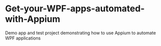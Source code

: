 # Get-your-WPF-apps-automated-with-Appium
Demo app and test project demonstrating how to use Appium to automate WPF applications
